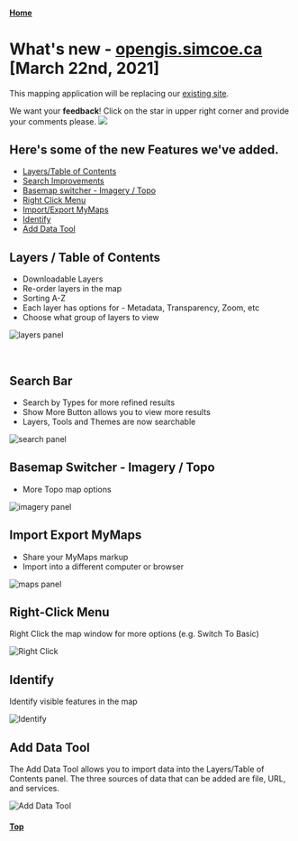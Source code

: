 #### [Home](../)
# What's new - [opengis.simcoe.ca](https://opengis.simcoe.ca) [March 22nd, 2021]

This mapping application will be replacing our [existing site](https://maps.simcoe.ca/public).

We want your <b>feedback</b>! Click on the star in upper right corner and provide your comments please.
![](./images/whatsnewfeedback.gif)

## Here's some of the new Features we've added.

- [Layers/Table of Contents](#toc)
- [Search Improvements](#search)
- [Basemap switcher - Imagery / Topo](#basemaps)
- [Right Click Menu](#right-click)
- [Import/Export MyMaps](#mymaps)
- [Identify](#identify)
- [Add Data Tool](#adt) 

<a name="toc"></a>

## Layers / Table of Contents

- Downloadable Layers
- Re-order layers in the map
- Sorting A-Z
- Each layer has options for - Metadata, Transparency, Zoom, etc
- Choose what group of layers to view

![layers panel](./images/whatsnewlayers.gif "Layers")

<a name="search"></a><br/>

## Search Bar

- Search by Types for more refined results
- Show More Button allows you to view more results
- Layers, Tools and Themes are now searchable

![search panel](./images/whatsnewsearch.gif "Search Bar")
<a name="basemaps"></a>

## Basemap Switcher - Imagery / Topo

- More Topo map options

![imagery panel](./images/whatsnewbasemaps.gif "Imagery/ Topo Basemap")
<a name="mymaps"></a>

## Import Export MyMaps

- Share your MyMaps markup
- Import into a different computer or browser

![maps panel](./images/whatsnewmymaps.gif "My Maps")

<a name="right-click"></a>

## Right-Click Menu

Right Click the map window for more options (e.g. Switch To Basic)

![Right Click](./images/whatsnewrightclick.gif "Right Click")

<a name="identify"></a>

## Identify

Identify visible features in the map

![Identify](./images/whatsnewidentifys.gif "Identify")

<a name="adt"></a>

## Add Data Tool

The Add Data Tool allows you to import data into the Layers/Table of Contents panel. The three sources of data that can be added are file, URL, and services.

![Add Data Tool](./images/whatsnewadddatas.gif "Add Data Tool")

#### [Top](#home)